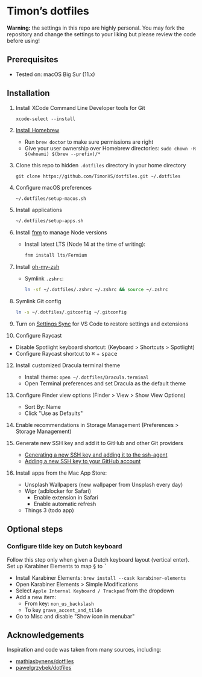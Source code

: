 # Timon’s dotfiles

**Warning:** the settings in this repo are highly personal. You may fork the repository and change the settings to your liking but please review the code before using!

## Prerequisites

- Tested on: macOS Big Sur (11.x)

## Installation

1. Install XCode Command Line Developer tools for Git

   ```
   xcode-select --install
   ```

2. [Install Homebrew](https://brew.sh/)

   - Run `brew doctor` to make sure permissions are right
   - Give your user ownership over Homebrew directories: `sudo chown -R $(whoami) $(brew --prefix)/*`

3. Clone this repo to hidden `.dotfiles` directory in your home directory

   ```
   git clone https://github.com/TimonVS/dotfiles.git ~/.dotfiles
   ```

4. Configure macOS preferences

   ```sh
   ~/.dotfiles/setup-macos.sh
   ```

5. Install applications

   ```sh
   ~/.dotfiles/setup-apps.sh
   ```

6. Install [fnm](https://github.com/Schniz/fnm) to manage Node versions

    - Install latest LTS (Node 14 at the time of writing):

      ```sh
      fnm install lts/Fermium
      ```

7. Install [oh-my-zsh](https://ohmyz.sh)

   - Symlink `.zshrc`: 

      ```sh
      ln -sf ~/.dotfiles/.zshrc ~/.zshrc && source ~/.zshrc
      ```

8. Symlink Git config

   ```sh
   ln -s ~/.dotfiles/.gitconfig ~/.gitconfig
   ```

9. Turn on [Settings Sync](https://code.visualstudio.com/docs/editor/settings-sync) for VS Code to restore settings and extensions

10. Configure Raycast

- Disable Spotlight keyboard shortcut: (Keyboard > Shortcuts > Spotlight)
- Configure Raycast shortcut to <kbd>⌘</kbd> + <kbd>space</kbd>

12. Install customized Dracula terminal theme

    - Install theme: `open ~/.dotfiles/Dracula.terminal`
    - Open Terminal preferences and set Dracula as the default theme

13. Configure Finder view options (Finder > View > Show View Options)

    - Sort By: Name
    - Click "Use as Defaults"

14. Enable recommendations in Storage Management (Preferences > Storage Management)

15. Generate new SSH key and add it to GitHub and other Git providers

    - [Generating a new SSH key and adding it to the ssh-agent](https://docs.github.com/en/github/authenticating-to-github/connecting-to-github-with-ssh/generating-a-new-ssh-key-and-adding-it-to-the-ssh-agent)
    - [Adding a new SSH key to your GitHub account](https://docs.github.com/en/github/authenticating-to-github/connecting-to-github-with-ssh/adding-a-new-ssh-key-to-your-github-account)

16. Install apps from the Mac App Store:

    - Unsplash Wallpapers (new wallpaper from Unsplash every day)
    - Wipr (adblocker for Safari)
      - Enable extension in Safari
      - Enable automatic refresh
    - Things 3 (todo app)

## Optional steps

### Configure tilde key on Dutch keyboard

Follow this step only when given a Dutch keyboard layout (vertical enter). Set up Karabiner Elements to map <kbd>§</kbd> to <kbd>`</kbd>

- Install Karabiner Elements: `brew install --cask karabiner-elements`
- Open Karabiner Elements > Simple Modifications
- Select `Apple Internal Keyboard / Trackpad` from the dropdown
- Add a new item:
  - From key: `non_us_backslash`
  - To key `grave_accent_and_tilde`
- Go to Misc and disable "Show icon in menubar"

## Acknowledgements

Inspiration and code was taken from many sources, including:

- [mathiasbynens/dotfiles](https://github.com/mathiasbynens/dotfiles)
- [pawelgrzybek/dotfiles](https://github.com/pawelgrzybek/dotfiles)
